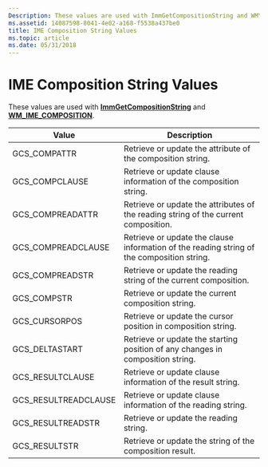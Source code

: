 ```yaml
---
Description: These values are used with ImmGetCompositionString and WM\_IME\_COMPOSITION.
ms.assetid: 14087598-8041-4e02-a168-f5538a437be0
title: IME Composition String Values
ms.topic: article
ms.date: 05/31/2018
---
```


# IME Composition String Values

These values are used with [**ImmGetCompositionString**](/windows/desktop/api/Imm/nf-imm-immgetcompositionstringa) and [**WM\_IME\_COMPOSITION**](wm-ime-composition.md).



| Value                 | Description                                                                                |
|-----------------------|--------------------------------------------------------------------------------------------|
| GCS\_COMPATTR         | Retrieve or update the attribute of the composition string.                                |
| GCS\_COMPCLAUSE       | Retrieve or update clause information of the composition string.                           |
| GCS\_COMPREADATTR     | Retrieve or update the attributes of the reading string of the current composition.        |
| GCS\_COMPREADCLAUSE   | Retrieve or update the clause information of the reading string of the composition string. |
| GCS\_COMPREADSTR      | Retrieve or update the reading string of the current composition.                          |
| GCS\_COMPSTR          | Retrieve or update the current composition string.                                         |
| GCS\_CURSORPOS        | Retrieve or update the cursor position in composition string.                              |
| GCS\_DELTASTART       | Retrieve or update the starting position of any changes in composition string.             |
| GCS\_RESULTCLAUSE     | Retrieve or update clause information of the result string.                                |
| GCS\_RESULTREADCLAUSE | Retrieve or update clause information of the reading string.                               |
| GCS\_RESULTREADSTR    | Retrieve or update the reading string.                                                     |
| GCS\_RESULTSTR        | Retrieve or update the string of the composition result.                                   |



 

 

 



